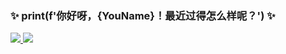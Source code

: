 ### ✨ print(f'你好呀，{YouName}！最近过得怎么样呢？') ✨

<p align="left">
  <a align="center" href="https://github.com/KroMiose">
    <img src="https://github-readme-stats.vercel.app/api?username=KroMiose&theme=dark&hide_title=true"/>
  </a>
  <a align="center" href="https://github.com/KroMiose">
    <img src="https://github-readme-stats.vercel.app/api/top-langs/?username=KroMiose&layout=compact&theme=dark"/>
  </a>
</p>
<!-- <p align="center">
  <a href="https://github.com/KroMiose">
    <img src="https://github-readme-stats-eight-theta.vercel.app/api?username=KroMiose&show_icons=true&theme=algolia&include_all_commits=true&count_private=true&hide=prs,issues"/>
  </a>
  <a href="https://github.com/KroMiose">
    <img src="https://github-readme-stats-eight-theta.vercel.app/api/top-langs/?username=KroMiose&layout=compact&langs_count=8&theme=algolia"/>
  </a>
</p> -->

<!--
Here are some ideas to get you started:

- 🔭 I’m currently working on ...
- 🌱 I’m currently learning ...
- 👯 I’m looking to collaborate on ...
- 🤔 I’m looking for help with ...
- 💬 Ask me about ...
- 📫 How to reach me: ...
- 😄 Pronouns: ...
- ⚡ Fun fact: ...
-->

